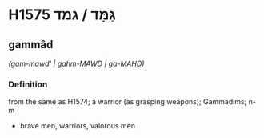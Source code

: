 # H1575 גַּמָּד / גמד

## gammâd

_(gam-mawd' | ɡahm-MAWD | ɡa-MAHD)_

### Definition

from the same as H1574; a warrior (as grasping weapons); Gammadims; n-m

- brave men, warriors, valorous men
